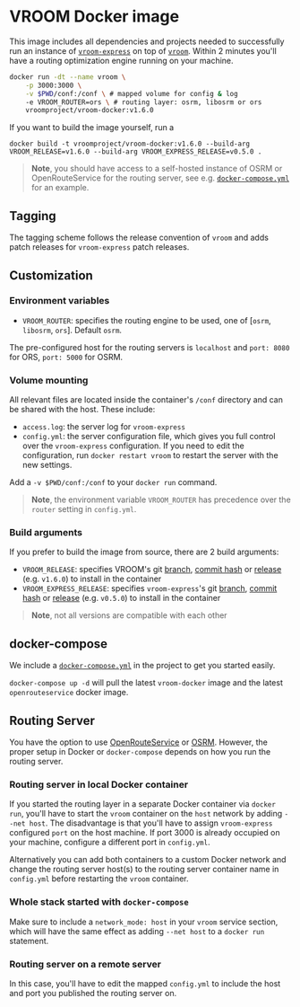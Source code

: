 # VROOM Docker image

This image includes all dependencies and projects needed to successfully run an instance of [`vroom-express`](https://github.com/VROOM-Project/vroom-express) on top of [`vroom`](https://github.com/VROOM-Project/vroom). Within 2 minutes you'll have a routing optimization engine running on your machine.

```bash
docker run -dt --name vroom \
    -p 3000:3000 \
    -v $PWD/conf:/conf \ # mapped volume for config & log
    -e VROOM_ROUTER=ors \ # routing layer: osrm, libosrm or ors
    vroomproject/vroom-docker:v1.6.0
```

If you want to build the image yourself, run a

`docker build -t vroomproject/vroom-docker:v1.6.0 --build-arg VROOM_RELEASE=v1.6.0 --build-arg VROOM_EXPRESS_RELEASE=v0.5.0 .`

> **Note**, you should have access to a self-hosted instance of OSRM or OpenRouteService for the routing server, see e.g. [`docker-compose.yml`](docker-compose.yml) for an example.

## Tagging

The tagging scheme follows the release convention of `vroom` and adds patch releases for `vroom-express` patch releases.

## Customization

### Environment variables

- `VROOM_ROUTER`: specifies the routing engine to be used, one of [`osrm`, `libosrm`, `ors`]. Default `osrm`.

The pre-configured host for the routing servers is `localhost` and `port: 8080` for ORS, `port: 5000` for OSRM.

### Volume mounting

All relevant files are located inside the container's `/conf` directory and can be shared with the host. These include:

- `access.log`: the server log for `vroom-express`
- `config.yml`: the server configuration file, which gives you full control over the `vroom-express` configuration. If you need to edit the configuration, run `docker restart vroom` to restart the server with the new settings.

Add a `-v $PWD/conf:/conf` to your `docker run` command.

> **Note**, the environment variable `VROOM_ROUTER` has precedence over the `router` setting in `config.yml`.

### Build arguments

If you prefer to build the image from source, there are 2 build arguments:

- `VROOM_RELEASE`: specifies VROOM's git [branch](https://github.com/VROOM-Project/vroom/branches), [commit hash](https://github.com/VROOM-Project/vroom/commits/master) or [release](https://github.com/VROOM-Project/vroom/releases) (e.g. `v1.6.0`) to install in the container
- `VROOM_EXPRESS_RELEASE`: specifies `vroom-express`'s git [branch](https://github.com/VROOM-Project/vroom-express/branches), [commit hash](https://github.com/VROOM-Project/vroom-express/commits/master) or [release](https://github.com/VROOM-Project/vroom-express/releases) (e.g. `v0.5.0`) to install in the container

> **Note**, not all versions are compatible with each other

## docker-compose

We include a [`docker-compose.yml`](docker-compose.yml) in the project to get you started easily.

`docker-compose up -d` will pull the latest `vroom-docker` image and the latest `openrouteservice` docker image.

## Routing Server

You have the option to use [OpenRouteService](github.com/GIScience/openrouteservice) or [OSRM](https://github.com/Project-OSRM/osrm-backend). However, the proper setup in Docker or `docker-compose` depends on how you run the routing server.

### Routing server in local Docker container

If you started the routing layer in a separate Docker container via `docker run`, you'll have to start the `vroom` container on the `host` network by adding `--net host`. The disadvantage is that you'll have to assign `vroom-express` configured `port` on the host machine. If port 3000 is already occupied on your machine, configure a different port in `config.yml`.

Alternatively you can add both containers to a custom Docker network and change the routing server host(s) to the routing server container name in `config.yml` before restarting the `vroom` container.

### Whole stack started with `docker-compose`

Make sure to include a `network_mode: host` in your `vroom` service section, which will have the same effect as adding `--net host` to a `docker run` statement.

### Routing server on a remote server

In this case, you'll have to edit the mapped `config.yml` to include the host and port you published the routing server on.
